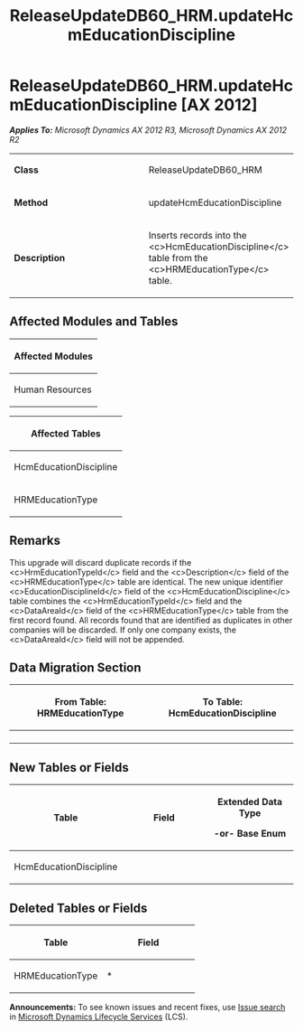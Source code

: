 ﻿---
title: ReleaseUpdateDB60_HRM.updateHcmEducationDiscipline
TOCTitle: ReleaseUpdateDB60_HRM.updateHcmEducationDiscipline
ms:assetid: e360b6f0-af7a-3bf2-3965-2bb488629cb2
ms:mtpsurl: https://msdn.microsoft.com/en-us/library/JJ737372(v=AX.60)
ms:contentKeyID: 49711814
ms.date: 05/18/2015
mtps_version: v=AX.60
---

# ReleaseUpdateDB60\_HRM.updateHcmEducationDiscipline [AX 2012]


_**Applies To:** Microsoft Dynamics AX 2012 R3, Microsoft Dynamics AX 2012 R2_

<table>
<colgroup>
<col style="width: 50%" />
<col style="width: 50%" />
</colgroup>
<tbody>
<tr class="odd">
<td><p><strong>Class</strong></p></td>
<td><p>ReleaseUpdateDB60_HRM</p></td>
</tr>
<tr class="even">
<td><p><strong>Method</strong></p></td>
<td><p>updateHcmEducationDiscipline</p></td>
</tr>
<tr class="odd">
<td><p><strong>Description</strong></p></td>
<td><p>Inserts records into the &lt;c&gt;HcmEducationDiscipline&lt;/c&gt; table from the &lt;c&gt;HRMEducationType&lt;/c&gt; table.</p></td>
</tr>
</tbody>
</table>


## Affected Modules and Tables

<table>
<colgroup>
<col style="width: 100%" />
</colgroup>
<thead>
<tr class="header">
<th><p>Affected Modules</p></th>
</tr>
</thead>
<tbody>
<tr class="odd">
<td><p>Human Resources</p></td>
</tr>
</tbody>
</table>


<table>
<colgroup>
<col style="width: 100%" />
</colgroup>
<thead>
<tr class="header">
<th><p>Affected Tables</p></th>
</tr>
</thead>
<tbody>
<tr class="odd">
<td><p>HcmEducationDiscipline</p></td>
</tr>
<tr class="even">
<td><p>HRMEducationType</p></td>
</tr>
</tbody>
</table>


## Remarks

This upgrade will discard duplicate records if the \<c\>HrmEducationTypeId\</c\> field and the \<c\>Description\</c\> field of the \<c\>HRMEducationType\</c\> table are identical. The new unique identifier \<c\>EducationDisciplineId\</c\> field of the \<c\>HcmEducationDiscipline\</c\> table combines the \<c\>HrmEducationTypeId\</c\> field and the \<c\>DataAreaId\</c\> field of the \<c\>HRMEducationType\</c\> table from the first record found. All records found that are identified as duplicates in other companies will be discarded. If only one company exists, the \<c\>DataAreaId\</c\> field will not be appended.

## Data Migration Section

<table>
<colgroup>
<col style="width: 50%" />
<col style="width: 50%" />
</colgroup>
<thead>
<tr class="header">
<th><p>From Table: HRMEducationType</p></th>
<th><p>To Table: HcmEducationDiscipline</p></th>
</tr>
</thead>
<tbody>
<tr class="odd">
<td><p></p></td>
<td><p></p></td>
</tr>
</tbody>
</table>


## New Tables or Fields

<table>
<colgroup>
<col style="width: 33%" />
<col style="width: 33%" />
<col style="width: 33%" />
</colgroup>
<thead>
<tr class="header">
<th><p>Table</p></th>
<th><p>Field</p></th>
<th><p>Extended Data Type</p>
<p>-or- Base Enum</p></th>
</tr>
</thead>
<tbody>
<tr class="odd">
<td><p>HcmEducationDiscipline</p></td>
<td><p></p></td>
<td><p></p></td>
</tr>
</tbody>
</table>


## Deleted Tables or Fields

<table>
<colgroup>
<col style="width: 50%" />
<col style="width: 50%" />
</colgroup>
<thead>
<tr class="header">
<th><p>Table</p></th>
<th><p>Field</p></th>
</tr>
</thead>
<tbody>
<tr class="odd">
<td><p>HRMEducationType</p></td>
<td><p>*</p></td>
</tr>
</tbody>
</table>

  
**Announcements:** To see known issues and recent fixes, use [Issue search](http://go.microsoft.com/fwlink/?linkid=389258) in [Microsoft Dynamics Lifecycle Services](http://go.microsoft.com/fwlink/?linkid=306505) (LCS).

